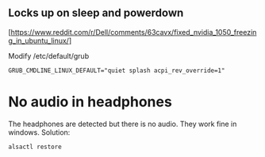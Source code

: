 ## Locks up on sleep and powerdown
[https://www.reddit.com/r/Dell/comments/63cavx/fixed_nvidia_1050_freezing_in_ubuntu_linux/]

Modify /etc/default/grub
```
GRUB_CMDLINE_LINUX_DEFAULT="quiet splash acpi_rev_override=1"
```

# No audio in headphones
The headphones are detected but there is no audio. They work fine in windows. 
Solution:
```
alsactl restore
```
